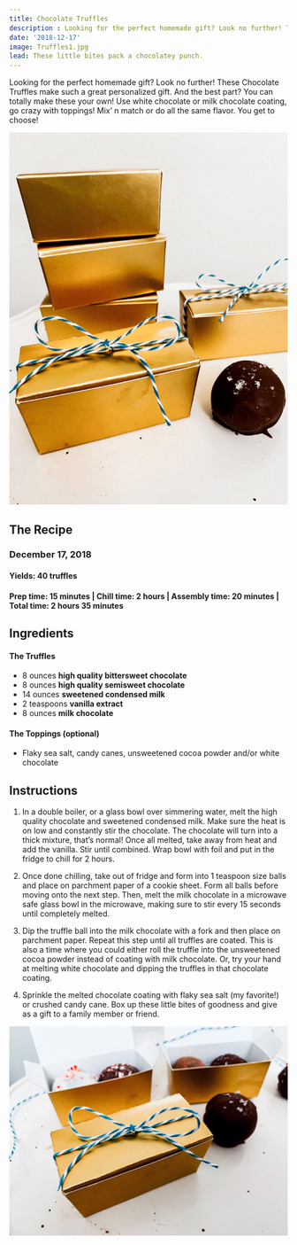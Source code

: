 ```yaml
---
title: Chocolate Truffles
description : Looking for the perfect homemade gift? Look no further! These Chocolate Truffles make such a great personalized gift. Mix’ n match or do all the same flavor! 
date: '2018-12-17'
image: Truffles1.jpg
lead: These little bites pack a chocolatey punch. 
---
```

Looking for the perfect homemade gift? Look no further! These Chocolate Truffles make such a great personalized gift. And the best part? You can totally make these your own! Use white chocolate or milk chocolate coating, go crazy with toppings! Mix’ n match or do all the same flavor. You get to choose!

![](Truffles2.jpg) 

## The Recipe
### December 17, 2018

#### Yields: 40 truffles

#### Prep time: 15 minutes | Chill time: 2 hours | Assembly time: 20 minutes | Total time: 2 hours 35 minutes

## Ingredients
#### The Truffles
- 8 ounces **high quality bittersweet chocolate**
- 8 ounces **high quality semisweet chocolate**
- 14 ounces **sweetened condensed milk**
- 2 teaspoons **vanilla extract**
- 8 ounces **milk chocolate** 

#### The Toppings (optional)
- Flaky sea salt, candy canes, unsweetened cocoa powder and/or white chocolate

## Instructions

1. In a double boiler, or a glass bowl over simmering water, melt the high quality chocolate and sweetened condensed milk. Make sure the heat is on low and constantly stir the chocolate. The chocolate will turn into a thick mixture, that’s normal! Once all melted, take away from heat and add the vanilla. Stir until combined. Wrap bowl with foil and put in the fridge to chill for 2 hours. 

2. Once done chilling, take out of fridge and form into 1 teaspoon size balls and place on parchment paper of a cookie sheet. Form all balls before moving onto the next step. Then, melt the milk chocolate in a microwave safe glass bowl in the microwave, making sure to stir every 15 seconds until completely melted. 

3. Dip the truffle ball into the milk chocolate with a fork and then place on parchment paper. Repeat this step until all truffles are coated. This is also a time where you could either roll the truffle into the unsweetened cocoa powder instead of coating with milk chocolate. Or, try your hand at melting white chocolate and dipping the truffles in that chocolate coating.

4. Sprinkle the melted chocolate coating with flaky sea salt (my favorite!) or crushed candy cane. 
Box up these little bites of goodness and give as a gift to a family member or friend.  

![](Truffles3.jpg)

